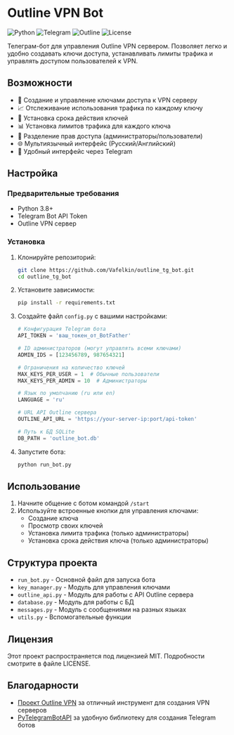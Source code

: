 # Outline VPN Bot

![Python](https://img.shields.io/badge/Python-3.8%2B-blue)
![Telegram](https://img.shields.io/badge/Telegram-Bot%20API-blue)
![Outline](https://img.shields.io/badge/Outline-VPN-orange)
![License](https://img.shields.io/badge/License-MIT-green)

Телеграм-бот для управления Outline VPN сервером. Позволяет легко и удобно создавать ключи доступа, устанавливать лимиты трафика и управлять доступом пользователей к VPN.

## Возможности

- 🔑 Создание и управление ключами доступа к VPN серверу
- 📈 Отслеживание использования трафика по каждому ключу
- 📅 Установка срока действия ключей
- 📊 Установка лимитов трафика для каждого ключа
- 👥 Разделение прав доступа (администраторы/пользователи)
- 🌐 Мультиязычный интерфейс (Русский/Английский)
- 📱 Удобный интерфейс через Telegram

## Настройка

### Предварительные требования

- Python 3.8+
- Telegram Bot API Token
- Outline VPN сервер

### Установка

1. Клонируйте репозиторий:
   ```bash
   git clone https://github.com/Vafelkin/outline_tg_bot.git
   cd outline_tg_bot
   ```

2. Установите зависимости:
   ```bash
   pip install -r requirements.txt
   ```

3. Создайте файл `config.py` с вашими настройками:
   ```python
   # Конфигурация Telegram бота
   API_TOKEN = 'ваш_токен_от_BotFather'
   
   # ID администраторов (могут управлять всеми ключами)
   ADMIN_IDS = [123456789, 987654321]
   
   # Ограничения на количество ключей
   MAX_KEYS_PER_USER = 1  # Обычные пользователи
   MAX_KEYS_PER_ADMIN = 10  # Администраторы
   
   # Язык по умолчанию (ru или en)
   LANGUAGE = 'ru'
   
   # URL API Outline сервера
   OUTLINE_API_URL = 'https://your-server-ip:port/api-token'
   
   # Путь к БД SQLite
   DB_PATH = 'outline_bot.db'
   ```

4. Запустите бота:
   ```bash
   python run_bot.py
   ```

## Использование

1. Начните общение с ботом командой `/start`
2. Используйте встроенные кнопки для управления ключами:
   - Создание ключа
   - Просмотр своих ключей
   - Установка лимита трафика (только администраторы)
   - Установка срока действия ключа (только администраторы)

## Структура проекта

- `run_bot.py` - Основной файл для запуска бота
- `key_manager.py` - Модуль для управления ключами
- `outline_api.py` - Модуль для работы с API Outline сервера
- `database.py` - Модуль для работы с БД
- `messages.py` - Модуль с сообщениями на разных языках
- `utils.py` - Вспомогательные функции

## Лицензия

Этот проект распространяется под лицензией MIT. Подробности смотрите в файле LICENSE.

## Благодарности

- [Проект Outline VPN](https://getoutline.org/) за отличный инструмент для создания VPN серверов
- [PyTelegramBotAPI](https://github.com/eternnoir/pyTelegramBotAPI) за удобную библиотеку для создания Telegram ботов 